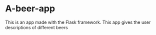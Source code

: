 # A-beer-app
This is an app made with the Flask framework. This app gives the user descriptions of different beers
